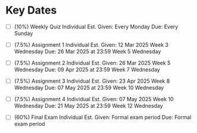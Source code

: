 # Key Dates

- [ ] (10%) Weekly Quiz 
        Individual
     Est. Given: Every Monday
            Due: Every Sunday 

- [ ] (7.5%) Assignment 1 
        Individual
     Est. Given: 12 Mar 2025 Week 3 Wednesday
            Due: 26 Mar 2025 at 23:59 Week 5 Wednesday

- [ ] (7.5%) Assignment 2 
        Individual
     Est. Given: 26 Mar 2025 Week 5 Wednesday
            Due: 09 Apr 2025 at 23:59 Week 7 Wednesday

- [ ] (7.5%) Assignment 3 
        Individual
     Est. Given: 23 Apr 2025 Week 8 Wednesday
            Due: 07 May 2025 at 23:59 Week 10 Wednesday

- [ ] (7.5%) Assignment 4 
        Individual
     Est. Given: 07 May 2025 Week 10 Wednesday
            Due: 21 May 2025 at 23:59 Week 12 Wednesday

- [ ] (60%) Final Exam 
        Individual
     Est. Given: Formal exam period 
            Due: Formal exam period

